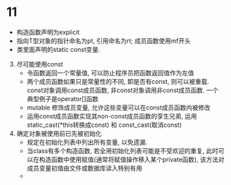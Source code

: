# 11
- 构造函数声明为explicit
- 指向T型对象的指针命名为pt, 引用命名为rt; 成员函数使用mf开头
- 类里面声明的static const变量.
3. 尽可能使用const  
   - 令函数返回一个常量值, 可以防止程序员把函数返回值作为左值
   - 两个成员函数如果只是常量性的不同, 即是否有const, 则可以被重载. const对象调用const成员函数, 非const对象调用非const成员函数. 一个典型例子是operator[]函数
   - mutable 修饰成员变量, 允许这些变量可以在const成员函数内被修改
   - 运用const成员函数实现其non-const成员函数的孪生兄弟, 运用static_cast(*this转换成const) 和 const_cast(取消const)
4. 确定对象被使用前已先被初始化
   - 规定在初始化列表中列出所有变量, 以免遗漏.
   - 当class有多个构造函数, 若全用初始化列表可能是不受欢迎的重复, 此时可以在构造函数中使用赋值(通常将赋值操作移入某个private函数), 该方法对成员变量初值由文件或数据库读入特别有用
   - 


